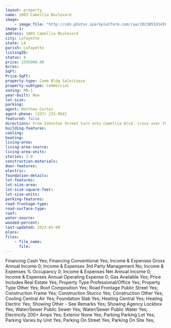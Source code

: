 ```yaml
---
layout: property
name: 1003 Camellia Boulevard 
image:
    - image_file: "http://cdn.photos.sparkplatform.com/raa/20230519142605916995000000.jpg"
image-1:
address: 1003 Camellia Boulevard
city: Lafayette
state: LA
parish: Lafayette
listingID: 
status: A
price: 2595000.00
Acres: 
SqFt: 
Price-SqFt: 
property-type: Comm Bldg Sale/Lease
property-subtype: Commercial
zoning: MN-1
year-built: New
lot-size: 
parking: 
agent: Matthew Cortez
agent-phone: (337) 233-9541
featured: false
directions: From Johnston Street turn onto Camellia blvd. Cross over the bridge and take first Left. Make a quick Right onto side street. 1003 Camellia is on the Left.
building-features: 
cooling: 
heating: 
living-area: 
living-area-source: 
living-area-units: 
stories: 2.0
construction-materials: 
door-features: 
electric: 
foundation-details: 
lot-features: 
lot-size-area: 
lot-size-square-feet: 
lot-size-units: 
parking-features: 
road-frontage-type: 
road-surface-type: 
roof: 
water-source: 
wooded-percent: 
last-updated: 2023-02-09
plans: 
files:
    - file_name:
      file:
---
```

Financing	Cash	Yes;
Financing	Conventional	Yes;
Income & Expenses	Gross Annual Income	0;
Income & Expenses	3rd Party Management	No;
Income & Expenses	% Occupancy	0;
Income & Expenses	Net Annual Income	0;
Income & Expenses	Annual Operating Expense	0;
Gas	Available	Yes;
Price Includes	Real Estate	Yes;
Property Type	Professional/Office	Yes;
Property Type	Other	Yes;
Roof	Composition	Yes;
Road Frontage	Public Street	Yes;
Construction	Frame	Yes;
Construction	Stucco	Yes;
Construction	Other	Yes;
Cooling	Central Air	Yes;
Foundation	Slab	Yes;
Heating	Central	Yes;
Heating	Electric	Yes;
Showing	Other - See Remarks	Yes;
Showing	Agency Lockbox	Yes;
Water/Sewer	Public Sewer	Yes;
Water/Sewer	Public Water	Yes;
Electricity	200+ Amps	Yes;
Exterior	None	Yes;
Parking	Parking Lot	Yes;
Parking	Varies by Unit	Yes;
Parking	On Street	Yes;
Parking	On Site	Yes;

